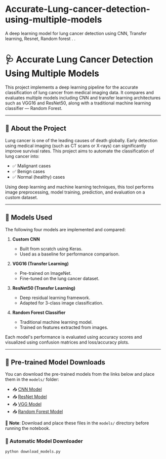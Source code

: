 # Accurate-Lung-cancer-detection-using-multiple-models
A deep learning model for lung cancer detection using CNN, Transfer learning, Resnet, Random forest .  .
# 🩺 Accurate Lung Cancer Detection Using Multiple Models

This project implements a deep learning pipeline for the accurate classification of lung cancer from medical imaging data. It compares and evaluates multiple models including CNN and transfer learning architectures such as VGG16 and ResNet50, along with a traditional machine learning classifier — Random Forest.  

---

## 📖 About the Project

Lung cancer is one of the leading causes of death globally. Early detection using medical imaging (such as CT scans or X-rays) can significantly improve survival rates. This project aims to automate the classification of lung cancer into:

- ✅ Malignant cases
- ✅ Benign cases
- ✅ Normal (healthy) cases

Using deep learning and machine learning techniques, this tool performs image preprocessing, model training, prediction, and evaluation on a custom dataset.

---

## 🧠 Models Used

The following four models are implemented and compared:

1. **Custom CNN**
   - Built from scratch using Keras.
   - Used as a baseline for performance comparison.

2. **VGG16 (Transfer Learning)**
   - Pre-trained on ImageNet.
   - Fine-tuned on the lung cancer dataset.

3. **ResNet50 (Transfer Learning)**
   - Deep residual learning framework.
   - Adapted for 3-class image classification.

4. **Random Forest Classifier**
   - Traditional machine learning model.
   - Trained on features extracted from images.

Each model's performance is evaluated using accuracy scores and visualized using confusion matrices and loss/accuracy plots.

---



## 🔗 Pre-trained Model Downloads

You can download the pre-trained models from the links below and place them in the `models/` folder:

- 📥 [CNN Model](https://drive.google.com/uc?export=download&id=1x-jUduEkdC5g2qPw7Hl3Sy5cERxzdjOq)
- 📥 [ResNet Model](https://drive.google.com/uc?export=download&id=1XTBXVmuspWfBgOTLNef2yLEPPMLPucGc)
- 📥 [VGG Model](https://drive.google.com/uc?export=download&id=1bfbLMhIvHN6CsMrOLTZFv1ffc_5LahcW)
- 📥 [Random Forest Model](https://drive.google.com/uc?export=download&id=1VmJ2ZCUUQu6wrNbCRPLhhmPM8eNN01i9)

📝 **Note**: Download and place these files in the `models/` directory before running the notebook.


### 🚀 Automatic Model Downloader

```bash
python download_models.py

